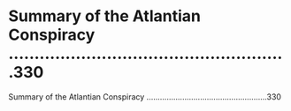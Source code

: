 # Summary of the Atlantian Conspiracy ......................................................330

Summary of the Atlantian Conspiracy ......................................................330